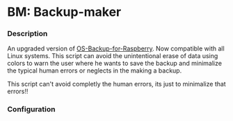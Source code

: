 # BM: Backup-maker
### Description
An upgraded version of [OS-Backup-for-Raspberry](https://github.com/davidahid/OS-Backup-for-Raspberry). Now compatible with all Linux systems. This script can avoid the unintentional erase of data using colors to warn the user where he wants to save the backup and minimalize the typical human errors or neglects in the making a backup.

This script can't avoid completly the human errors, its just to minimalize that errors!!

### Configuration
```sh
```
